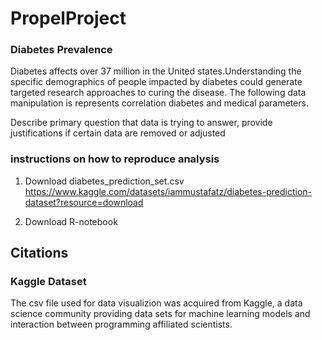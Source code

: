 # PropelProject
### Diabetes Prevalence
Diabetes affects over 37 million in the United states.Understanding the specific demographics of people impacted by diabetes could generate targeted research approaches to curing the disease. The following data manipulation is represents correlation diabetes and medical parameters.



Describe primary question that data is trying to answer, provide justifications if certain data are removed or adjusted
### instructions on how to reproduce analysis
1. Download diabetes_prediction_set.csv
https://www.kaggle.com/datasets/iammustafatz/diabetes-prediction-dataset?resource=download

3. Download R-notebook

## Citations
### Kaggle Dataset
The csv file used for data visualizion was acquired from Kaggle, a data science community providing data sets for machine learning models and interaction between programming affiliated scientists.



